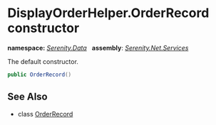 # DisplayOrderHelper.OrderRecord constructor
**namespace:** *[Serenity.Data](../../README.md#serenity.data-namespace)*   **assembly**: *[Serenity.Net.Services](../../README.md)*

The default constructor.

```csharp
public OrderRecord()
```

## See Also

* class [OrderRecord](../DisplayOrderHelper.OrderRecord.md)